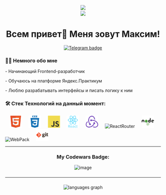 <div id="header" align="center">
  <img src="https://c.tenor.com/DBqjevyA2o4AAAAd/bongo-cat-codes.gif" width="350"/>
</div>
<div id="about" align="center">
  <img src="https://i.pinimg.com/originals/8b/35/fe/8b35fef55fba1a201c9c7a11d3ec3d64.gif" width="600"/>
</div>


<h1 align="center" border='none'>Всем привет👋 Меня зовут Максим!</h1>


  <div id="badge" align="center">
    <a href="https://t.me/Falor">
      <img src="https://img.shields.io/badge/Telegram-blue?logo=telegram&logoColor=white&style=for-the-badge" alt="Telegram badge">
    </a>
  </div>

###
<h3 align="left">👩‍💻  Немного обо мне</h3>
<p>- Начинающий Frontend-разработчик</p>
<p>- Обучаюсь на платформе Яндекс.Практикум</p>
<p>- Люблю разрабатывать интерфейсы и писать логику к ним</p>



###

<h3 align="left">🛠 Стек Технологий на данный момент:</h3>

###
<div>  
  <img width="10" />
  <img src="https://github.com/devicons/devicon/blob/master/icons/html5/html5-original.svg" title="HTML5" alt="HTML" width="40" height="40"/>&nbsp;
    <img width="10" />
  <img src="https://github.com/devicons/devicon/blob/master/icons/css3/css3-plain-wordmark.svg"  title="CSS3" alt="CSS" width="40" height="40"/>&nbsp;
    <img width="10" />
  <img src="https://github.com/devicons/devicon/blob/master/icons/javascript/javascript-original.svg" title="JavaScript" alt="JavaScript" width="40" height="40"/>&nbsp;
    <img width="10" />
  <img src="https://github.com/devicons/devicon/blob/master/icons/react/react-original-wordmark.svg" title="React" alt="React" width="40" height="40"/>&nbsp;
    <img width="10" />
  <img src="https://github.com/devicons/devicon/blob/master/icons/redux/redux-original.svg" title="Redux" alt="Redux " width="40" height="40"/>&nbsp;
    <img width="10" />
  <img src="https://cdn.jsdelivr.net/gh/devicons/devicon@latest/icons/reactrouter/reactrouter-original.svg" title="ReactRouter" alt="ReactRouter " width="40" height="40"/>&nbsp;
    <img width="10" />
  <img src="https://github.com/devicons/devicon/blob/master/icons/nodejs/nodejs-original-wordmark.svg" title="NodeJS" alt="NodeJS" width="40" height="40"/>&nbsp;
    <img width="10" />
  <img src="https://cdn.jsdelivr.net/gh/devicons/devicon@latest/icons/webpack/webpack-original.svg" title="WebPack" alt="WebPack" width="40" height="40" />&nbsp;
    <img width="10" />
  <img src="https://github.com/devicons/devicon/blob/master/icons/git/git-original-wordmark.svg" title="Git" **alt="Git" width="40" height="40"/>&nbsp;
    <img width="10" />
</div>



---------

<div align="center">
  <h3>My Codewars Badge:</h3>

  ![image](https://www.codewars.com/users/Falor/badges/large)
###
  ----
  ###
  <img src="https://github-readme-stats.vercel.app/api/top-langs?username=falor89&locale=en&hide_title=false&layout=compact&card_width=320&langs_count=5&theme=dracula&hide_border=false&order=2" height="150" alt="languages graph"  />
</div>
